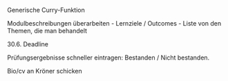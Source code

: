 Generische Curry-Funktion

Modulbeschreibungen überarbeiten
	- Lernziele / Outcomes
	- Liste von den Themen, die man behandelt


30.6. Deadline

Prüfungsergebnisse schneller eintragen: Bestanden / Nicht bestanden.

Bio/cv an Kröner schicken